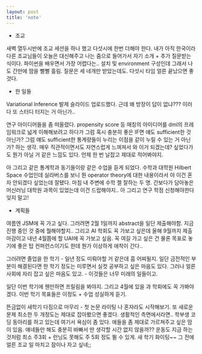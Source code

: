 ```yaml
---
layout: post
title: 'note'
---
```


- 조교

새벽 열두시반에 조교 세션을 하나 했고 다섯시에 한번 더해야 한다. 내가 아직 한국이라 다른 조교님들이 오늘은 대신해주고 나는 줌으로 들어가서 자기 소개 + 추가 질문받는 식이다. 파이썬을 배우면서 가장 어렵다는.. 설치 및 environment 구성인데 그래서 나도 간만에 땀을 뻘뻘 흘림. 질문은 세 네개만 받았는데도. 다섯시 타임 얼른 끝났으면 좋것다.

- 한 일들

Variational Inference 발제 슬라이드 업로드했다. 근데 왜 방장이 답이 없냐??? 이러다 또 스터디 터지는 거 아닌가.. 

연구 아이디어들을 좀 떠올렸다. propensity score 등 매칭의 아이디어를 dml의 프레임워크로 넓게 이해해보려고 하다가 그럼 혹시 충분히 좋은 IF면 얘도 sufficient한 것 아닌가? 그럼 얘도 sufficient한 통계량들이 누리는 이점을 같이 누릴 수 있는 거 아닌가? 하는 생각. 매우 직관적이면서도 자연스럽게 느껴져서 와 이거 되겠는데? 싶었다가도 뭔가 아닐 거 같은 느낌도 있다. 언제 한 번 날잡고 제대로 적어봐야지. 

아 그리고 같은 통계학과 동기들이랑 같은 수업을 듣게 되었다. 수학과 대학원 Hilbert Space 수업인데 실라버스를 보니 뭔 operator theory에 대한 내용이라서 야 이건 혼자 안되겠다 싶었는데 잘됐다. 마침 내 주변에 수학 젤 잘하는 두 명. 간보다가 담아놓은 머신러닝 대학원 과목이 있었는데 이건 드랍해야지.. 아 그리고 연구 학점 신청해야한다 잊지 말고!

- 계획들

여름엔 JSM에 꼭 가고 싶다. 그러려면 2월 1일까지 abstract을 일단 제출해야함. 지금 진행 중인 것 중에 뭘해야할지.. 그리고 AI 학회도 꼭 가보고 싶은데 올해 9월까지 제출 마감이고 내년 4월쯤에 할 UAI에 꼭 가보고 싶음. 꼭 여길 가고 싶은 건 물론 목표로 놓기에 좋은 탑 컨퍼런스이기도 한데 뭔가 이상하게 애착이 간다..

그러려면 졸업을 한 학기 - 일년 정도 미뤄야할 거 같은데 흠 어찌될지. 일단 금전적인 부분이 해결된다면 한 학기 정도는 미루면서 실컷 공부하고 싶은 마음도 있다. 그러나 얼른 사회에 자리 잡고 싶은 마음도 있고. - 이것들은 너무 미래의 일들이고.

일단 이번 학기에 웬만하면 프릴림을 봐야지. 그리고 4월에 있을 과 학회에도 꼭 가봐야겠다. 이번 학기 목표들은 이정도 + 수업 성실하게 듣기. 

뜬금없이 새학기 다짐으로 마무리 - 첫 논문 라이팅 나 혼자라도 시작해보기. 또 새로운 문제 최소한 두 개정도는 제대로 잡아봤으면 좋겠다. 생활적인 측면에서라면.. 학부생 코딩 동아리를 하고 있는데 여기서 욕심이 좀 있다. 애들을 좀 제대로 가르쳐주고 싶은 맘이 있음. 얘네들만 해도 충분히 바빠서 딴 생각할 시간 없지 않을까?? 운동도 지금 하는 것처럼 최소 주3회 + 런닝도 못해도 주 5회 정도 뛸 수 있게. 새 학기 화이팅~~ 그 전에 얼른 조교 일 마치고 잠이나 자고 싶네;;


